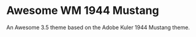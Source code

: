 Awesome WM 1944 Mustang
=======================

An Awesome 3.5 theme based on the Adobe Kuler 1944 Mustang theme.
